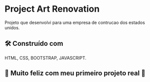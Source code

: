 # Project Art Renovation

Projeto que desenvolvi para uma empresa de contrucao dos estados unidos.

## 🛠️ Construído com

HTML, CSS, BOOTSTRAP, JAVASCRIPT.

## 🎁 Muito feliz com meu primeiro projeto real 📢
